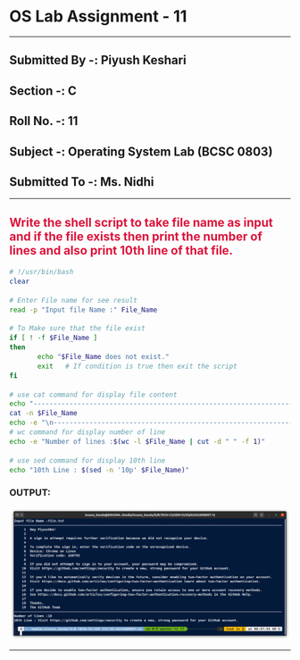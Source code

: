 # **OS Lab Assignment - 11**

------

## **Submitted By -:  Piyush Keshari**
## **Section  -:  C**
## **Roll No. -:  11**
## **Subject  -:  Operating System Lab (BCSC 0803)**
## **Submitted To -:  Ms. Nidhi**

------

## <span style="color:crimson">Write the shell script to take file name as input and if the file exists then print the number of lines and also print 10th line of that file.</span>

```bash
# !/usr/bin/bash
clear

# Enter File name for see result
read -p "Input file Name :" File_Name

# To Make sure that the file exist
if [ ! -f $File_Name ]
then
       echo "$File_Name does not exist."
       exit   # If condition is true then exit the script
fi

# use cat command for display file content
echo "------------------------------------------------------------------------------------------------------"
cat -n $File_Name
echo -e "\n----------------------------------------------------------------------------------------------------"
# wc command for display number of line
echo -e "Number of lines :$(wc -l $File_Name | cut -d " " -f 1)"

# use sed command for display 10th line
echo "10th Line : $(sed -n '10p' $File_Name)"

```



### **OUTPUT:**

![](./output.png)

------
